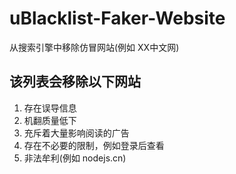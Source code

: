 # uBlacklist-Faker-Website
从搜索引擎中移除仿冒网站(例如 XX中文网)

## 该列表会移除以下网站

1. 存在误导信息
2. 机翻质量低下
3. 充斥着大量影响阅读的广告
4. 存在不必要的限制，例如登录后查看
5. 非法牟利(例如 nodejs.cn)
